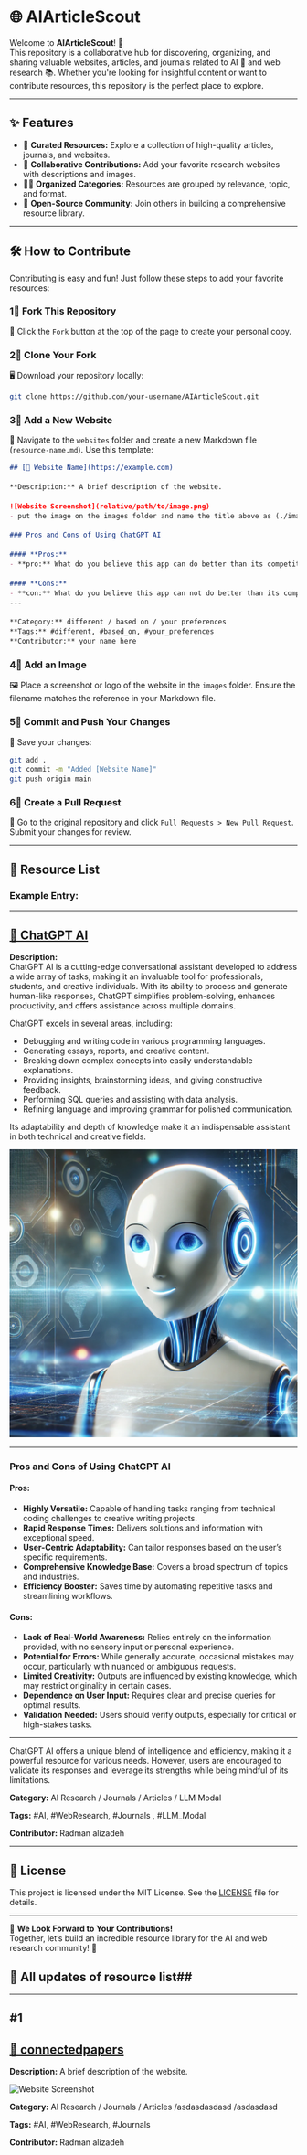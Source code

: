 # 🌐 AIArticleScout  

Welcome to **AIArticleScout**! 🚀  
This repository is a collaborative hub for discovering, organizing, and sharing valuable websites, articles, and journals related to AI 🤖 and web research 📚. Whether you're looking for insightful content or want to contribute resources, this repository is the perfect place to explore.  

---

## ✨ Features  

- 🎯 **Curated Resources:** Explore a collection of high-quality articles, journals, and websites.  
- 🤝 **Collaborative Contributions:** Add your favorite research websites with descriptions and images.  
- 💂️‍♀️ **Organized Categories:** Resources are grouped by relevance, topic, and format.  
- 🌟 **Open-Source Community:** Join others in building a comprehensive resource library.  

---

## 🛠️ How to Contribute  

Contributing is easy and fun! Just follow these steps to add your favorite resources:  

### 1⃣ Fork This Repository  
🔗 Click the `Fork` button at the top of the page to create your personal copy.  

### 2⃣ Clone Your Fork  
🖥️ Download your repository locally:  
```bash  
git clone https://github.com/your-username/AIArticleScout.git  
```  

### 3⃣ Add a New Website  
📄 Navigate to the `websites` folder and create a new Markdown file (`resource-name.md`). Use this template:  
```markdown  
## [🌟 Website Name](https://example.com)  

**Description:** A brief description of the website.  

![Website Screenshot](relative/path/to/image.png)  
- put the image on the images folder and name the title above as (./images/your image name)

### Pros and Cons of Using ChatGPT AI  

#### **Pros:**  
- **pro:** What do you believe this app can do better than its competitors in the market?.  

#### **Cons:**  
- **con:** What do you believe this app can not do better than its competitors in the market?.  
---

**Category:** different / based on / your preferences  
**Tags:** #different, #based_on, #your_preferences  
**Contributor:** your name here 
```  

### 4⃣ Add an Image  
🖼️ Place a screenshot or logo of the website in the `images` folder. Ensure the filename matches the reference in your Markdown file.  

### 5⃣ Commit and Push Your Changes  
💾 Save your changes:  
```bash  
git add .  
git commit -m "Added [Website Name]"  
git push origin main  
```  

### 6⃣ Create a Pull Request  
🔄 Go to the original repository and click `Pull Requests > New Pull Request`. Submit your changes for review.  

---

## 📖 Resource List  

### Example Entry:  
---
## [🤖 ChatGPT AI](https://openai.com/chatgpt)

**Description:**  
ChatGPT AI is a cutting-edge conversational assistant developed to address a wide array of tasks, making it an invaluable tool for professionals, students, and creative individuals. With its ability to process and generate human-like responses, ChatGPT simplifies problem-solving, enhances productivity, and offers assistance across multiple domains.  

ChatGPT excels in several areas, including:  
- Debugging and writing code in various programming languages.  
- Generating essays, reports, and creative content.  
- Breaking down complex concepts into easily understandable explanations.  
- Providing insights, brainstorming ideas, and giving constructive feedback.  
- Performing SQL queries and assisting with data analysis.  
- Refining language and improving grammar for polished communication.  

Its adaptability and depth of knowledge make it an indispensable assistant in both technical and creative fields.  

![ChatGPT AI Representation](./images/chatgpt.webp)

---

### Pros and Cons of Using ChatGPT AI  

#### **Pros:**  
- **Highly Versatile:** Capable of handling tasks ranging from technical coding challenges to creative writing projects.  
- **Rapid Response Times:** Delivers solutions and information with exceptional speed.  
- **User-Centric Adaptability:** Can tailor responses based on the user’s specific requirements.  
- **Comprehensive Knowledge Base:** Covers a broad spectrum of topics and industries.  
- **Efficiency Booster:** Saves time by automating repetitive tasks and streamlining workflows.  

#### **Cons:**  
- **Lack of Real-World Awareness:** Relies entirely on the information provided, with no sensory input or personal experience.  
- **Potential for Errors:** While generally accurate, occasional mistakes may occur, particularly with nuanced or ambiguous requests.  
- **Limited Creativity:** Outputs are influenced by existing knowledge, which may restrict originality in certain cases.  
- **Dependence on User Input:** Requires clear and precise queries for optimal results.  
- **Validation Needed:** Users should verify outputs, especially for critical or high-stakes tasks.  
---
ChatGPT AI offers a unique blend of intelligence and efficiency, making it a powerful resource for various needs. However, users are encouraged to validate its responses and leverage its strengths while being mindful of its limitations.

**Category:** AI Research / Journals / Articles / LLM Modal

**Tags:** #AI, #WebResearch, #Journals , #LLM_Modal

**Contributor:** Radman alizadeh

---

## 📜 License  

This project is licensed under the MIT License. See the [LICENSE](LICENSE) file for details.  

---

👋 **We Look Forward to Your Contributions!**  
Together, let’s build an incredible resource library for the AI and web research community! 🌟


## 📖 All updates of resource list## 

---
## #1
## [🌟 connectedpapers](https://www.connectedpapers.com/search?q=5g)  

**Description:** A brief description of the website.  

![Website Screenshot](relative/path/to/image.png)  

**Category:** AI Research / Journals / Articles  /asdasdasdasd /asdasdasd

**Tags:** #AI, #WebResearch, #Journals  

**Contributor:** Radman alizadeh

